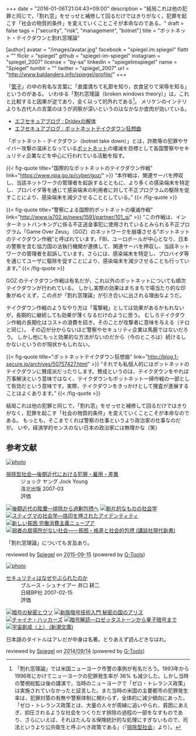 +++
date = "2016-01-06T21:04:43+09:00"
description = "結局これは他の犯罪と同じで，「割れ窓」をせっせと補修して回るだけではきりがなく，犯罪を起こす「社会の物質的条件」を変えていくことこそが本命なのである。"
draft = false
tags = ["security", "risk", "management", "botnet"]
title = "ボットネット・テイクダウンと割れ窓理論"

[author]
  avatar = "/images/avatar.jpg"
  facebook = "spiegel.im.spiegel"
  flattr = ""
  flickr = "spiegel"
  github = "spiegel-im-spiegel"
  instagram = "spiegel_2007"
  license = "by-sa"
  linkedin = "spiegelimspiegel"
  name = "Spiegel"
  tumblr = ""
  twitter = "spiegel_2007"
  url = "http://www.baldanders.info/spiegel/profile/"
+++

「[管子](https://ja.wikipedia.org/wiki/%E7%AE%A1%E5%AD%90)」の中の有名な言葉に「倉廩満ちて礼節を知り，衣食足りて栄辱を知る」というのがある。
いわゆる「割れ窓理論（broken windows theory）」は，これと比較すると因果が逆であり，全く以って的外れである[^bw]。
メリケンのインテリよりも古代人の言葉のほうが洞察が深いというのはなかなか皮肉が効いている。

[^bw]: 「割れ窓理論」では米国ニューヨーク市警の事例が有名だろう。1993年から1996年にかけてニューヨークの犯罪発生率が 36% も減少した。しかし当時の警視総監は後の講演で，当時のニューヨークで「ゼロ・トレランス政策」は実施されていなかったと証言した。また当時の米国の主要都市の犯罪発生率は，犯罪対策の有無や警察体制に関わらず，全体的に減少傾向にあった。「ゼロ・トレランス政策とは、大量の人々が周縁に追いやられ、貧困にあえぎ、抑圧されるような社会をつくりだす排除の過程の一部をなすものであり、さらにいえば、それはたんなる保険統計的な処理にすぎないもので、司法というより公共衛生と呼ぶべき政策である」（『[排除型社会](http://www.amazon.co.jp/exec/obidos/ASIN/4903127044/baldandersinf-22/)』より）。

- [エフセキュアブログ : Dridexの解体](http://blog.f-secure.jp/archives/50756643.html)
- [エフセキュアブログ : ボットネットテイクダウン狂想曲](http://blog.f-secure.jp/archives/50757427.html)

「ボットネット・テイクダウン（botnet take down）」とは，詐欺等の犯罪やサイバー攻撃の温床となっている[ボットネット](https://ja.wikipedia.org/wiki/%E3%83%9C%E3%83%83%E3%83%88%E3%83%8D%E3%83%83%E3%83%88)の壊滅を目標として各国警察やセキュリティ企業などを中心に行われている活動を指す。

{{< fig-quote title="国際的なボットネットのテイクダウン作戦" link="https://www.npa.go.jp/cyber/goz/" >}}
<q>本作戦は、関連サーバを押収し、当該ネットワークの管理者を起訴するとともに、より多くの感染端末を特定し、プロバイダ等を通じて感染端末の利用者に対して不正プログラムの駆除を促すことにより、感染端末を減少させることとしている。</q>
{{< /fig-quote >}}

{{< fig-quote title="警察による国際的ボットネットの壊滅作戦" link="http://www.is702.jp/news/1591/partner/101_g/" >}}
<q>この作戦は、インターネットバンキングに係る不正送金事犯に使用されているとみられる不正プログラム「Game Over Zeus」（GOZ）のネットワークを崩壊させる“ボットネットのテイクダウン作戦”と呼ばれています。FBI、ユーロポールが中心となり、日本の警察を含む協力国の法執行機関が連携して、関連サーバを押収し、当該ネットワークの管理者を起訴しています。さらには、感染端末を特定し、プロバイダ等を通じてユーザに駆除を促すことにより、感染端末を減少させることも行っています。</q>
{{< /fig-quote >}}

GOZ のテイクダウン作戦は有名だが，これ以外のボットネットについても順次テイクダウンが行われている。
しかし実際の効果はまちまちで場当たり的な印象がぬぐえず，この点が「割れ窓理論」が引き合いに出される理由なようだ。

テイクダウン作戦のようなやり方は「電撃戦」としては効果があるかもれないが，長期的に継続しても効果が薄くなるだけのように思う。
むしろテイクダウン作戦の長期化はコストの浪費を招き，そのことが攻撃者に意味を与える（テロと同じ）。
その辺が分からないほど警察やセキュリティ企業は馬鹿ではないだろう。
しかし他にもっと効果的な方法がないのだから（今のところは）続けるしかないというのが現状かもしれない。

{{< fig-quote title="ボットネットテイクダウン狂想曲" link="http://blog.f-secure.jp/archives/50757427.html" >}}
<q>それでも私個人的にはボットネットのテイクダウンに賛成派だったりします。賛成というのは、テイクダウンをやれば万事解決という意味ではなく、テイクダウンもボットネット一掃作戦の一部として有効だという意味です。実際、テイクダウンをきっかけとして捜査が進展することはよくあります。</q>
{{< /fig-quote >}}

結局これは他の犯罪と同じで，「割れ窓」をせっせと補修して回るだけではきりがなく，犯罪を起こす「社会の物質的条件」を変えていくことこそが本命なのである。
もっとも，そこまでくれば警察の仕事というより政治家の仕事なのだが。
いや，経済学的センスのない日本の政治家には無理かな（笑）

## 参考文献

<div class="hreview" ><a class="item url" href="http://www.amazon.co.jp/exec/obidos/ASIN/4903127044/baldandersinf-22/"><img src="http://ecx.images-amazon.com/images/I/417iD4x5N%2BL._SL160_.jpg" alt="photo" class="photo"  /></a><dl ><dt class="fn"><a class="item url" href="http://www.amazon.co.jp/exec/obidos/ASIN/4903127044/baldandersinf-22/">排除型社会―後期近代における犯罪・雇用・差異</a></dt><dd>ジョック ヤング Jock Young </dd><dd>洛北出版 2007-03</dd><dd>評価<abbr class="rating" title="5"><img src="http://g-images.amazon.com/images/G/01/detail/stars-5-0.gif" alt="" /></abbr> </dd></dl><p class="similar"><a href="http://www.amazon.co.jp/exec/obidos/ASIN/4791764331/baldandersinf-22/" target="_top"><img src="http://images.amazon.com/images/P/4791764331.09._SCTHUMBZZZ_.jpg"  alt="後期近代の眩暈―排除から過剰包摂へ"  /></a> <a href="http://www.amazon.co.jp/exec/obidos/ASIN/4255008515/baldandersinf-22/" target="_top"><img src="http://images.amazon.com/images/P/4255008515.09._SCTHUMBZZZ_.jpg"  alt="断片的なものの社会学"  /></a> <a href="http://www.amazon.co.jp/exec/obidos/ASIN/4796700439/baldandersinf-22/" target="_top"><img src="http://images.amazon.com/images/P/4796700439.09._SCTHUMBZZZ_.jpg"  alt="スティグマの社会学―烙印を押されたアイデンティティ"  /></a> <a href="http://www.amazon.co.jp/exec/obidos/ASIN/4791764242/baldandersinf-22/" target="_top"><img src="http://images.amazon.com/images/P/4791764242.09._SCTHUMBZZZ_.jpg"  alt="新しい貧困 労働消費主義ニュープア"  /></a> <a href="http://www.amazon.co.jp/exec/obidos/ASIN/4062881357/baldandersinf-22/" target="_top"><img src="http://images.amazon.com/images/P/4062881357.09._SCTHUMBZZZ_.jpg"  alt="弱者の居場所がない社会――貧困・格差と社会的包摂 (講談社現代新書)"  /></a> </p>
<p class="description">「割れ窓理論」についても言及あり。</p>
<p class="gtools" >reviewed by <a href='#maker' class='reviewer'>Spiegel</a> on <abbr class="dtreviewed" title="2015-09-15">2015-09-15</abbr> (powered by <a href="http://www.goodpic.com/mt/aws/index.html" >G-Tools</a>)</p>
</div>

<div class="hreview" ><a class="item url" href="http://www.amazon.co.jp/exec/obidos/ASIN/4822283100/baldandersinf-22/"><img src="http://ecx.images-amazon.com/images/I/51-pZ52JsUL._SL160_.jpg" alt="photo" class="photo"  /></a><dl ><dt class="fn"><a class="item url" href="http://www.amazon.co.jp/exec/obidos/ASIN/4822283100/baldandersinf-22/">セキュリティはなぜやぶられたのか</a></dt><dd>ブルース・シュナイアー 井口 耕二 </dd><dd>日経BP社 2007-02-15</dd><dd>評価<abbr class="rating" title="5"><img src="http://g-images.amazon.com/images/G/01/detail/stars-5-0.gif" alt="" /></abbr> </dd></dl><p class="similar"><a href="http://www.amazon.co.jp/exec/obidos/ASIN/4881359967/baldandersinf-22/" target="_top"><img src="http://images.amazon.com/images/P/4881359967.09._SCTHUMBZZZ_.jpg"  alt="暗号の秘密とウソ"  /></a> <a href="http://www.amazon.co.jp/exec/obidos/ASIN/4797350997/baldandersinf-22/" target="_top"><img src="http://images.amazon.com/images/P/4797350997.09._SCTHUMBZZZ_.jpg"  alt="新版暗号技術入門 秘密の国のアリス"  /></a> <a href="http://www.amazon.co.jp/exec/obidos/ASIN/4594070507/baldandersinf-22/" target="_top"><img src="http://images.amazon.com/images/P/4594070507.09._SCTHUMBZZZ_.jpg"  alt="チャイナ・ハッカーズ"  /></a> <a href="http://www.amazon.co.jp/exec/obidos/ASIN/4105393022/baldandersinf-22/" target="_top"><img src="http://images.amazon.com/images/P/4105393022.09._SCTHUMBZZZ_.jpg"  alt="暗号解読―ロゼッタストーンから量子暗号まで"  /></a> <a href="http://www.amazon.co.jp/exec/obidos/ASIN/4102159746/baldandersinf-22/" target="_top"><img src="http://images.amazon.com/images/P/4102159746.09._SCTHUMBZZZ_.jpg"  alt="宇宙創成〈上〉 (新潮文庫)"  /></a> </p>
<p class="description" >日本語のタイトルはアレだが中身は名著。とりあえず読んどきなはれ。</p>
<p class="gtools" >reviewed by <a href="#maker" class="reviewer">Spiegel</a> on <abbr class="dtreviewed" title="2014-09-14">2014/09/14</abbr> (powered by <a href="http://www.goodpic.com/mt/aws/index.html">G-Tools</a>)</p>
</div>
